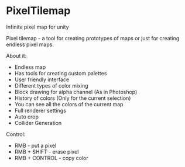 # PixelTilemap
 Infinite pixel map for unity

Pixel tilemap - a tool for creating prototypes of maps or just for creating endless pixel maps.

About it:
- Endless map
- Has tools for creating custom palettes
- User friendly interface
- Different types of color mixing
- Block drawing for alpha channel (As in Photoshop)
- History of colors (Only for the current selection)
- You can see all the colors of the current map
- Full renderer settings
- Auto crop
- Collider Generation

Control:
- RMB - put a pixel
- RMB + SHIFT - erase pixel
- RMB + CONTROL - copy color